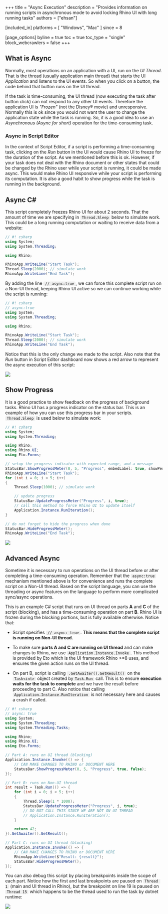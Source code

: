+++
title = "Async Execution"
description = "Provides information on running scripts in asynchronous mode to avoid locking Rhino UI with long running tasks"
authors = ["ehsan"]

[included_in]
platforms = [ "Windows", "Mac" ]
since = 8

[page_options]
byline = true
toc = true
toc_type = "single"
block_webcrawlers = false
+++

<style>
    .main-content img { zoom: 50%; }
    code {
        background-color: #efefef;
        padding-left: 5px;
        padding-right: 5px;
        border-radius: 3px;
    }
</style>

## What is Async

Normally, most operations on an application with a UI, run on the *UI Thread*. That is the thread (usually application main thread) that starts the UI *Application* and listens to the UI events. So when you click on a button, the code behind that button runs on the UI thread.

If the task is time-consuming, the UI thread (now executing the task after button click) can not respond to any other UI events. Therefore the application UI is *"Frozen"* (not the Disney® movie) and unresponsive. Normally this is ok since you would not want the user to change the application state while the task is running. So, it is a good idea to use an *Asynchronous (Async for short)* operation for the time-consuming task.

### Async in Script Editor
In the context of Script Editor, if a script is performing a time-consuming task, clicking on the *Run* button in the UI would cause Rhino UI to freeze for the duration of the script. As we mentioned before this is ok. However, if your task does not deal with the Rhino document or other states that could be changed by the Rhino user while your script is running, it could be made async. This would make Rhino UI responsive while your script is performing its computation. It is also a good habit to show progress while the task is running in the background.

## Async C#

This script completely freezes Rhino UI for about 2 seconds. That the amount of time we are specifying in `Thread.Sleep` below to simulate work. This could be a long running computation or waiting to receive data from a website:

```csharp
// #! csharp
using System;
using System.Threading;

using Rhino;

RhinoApp.WriteLine("Start Task");
Thread.Sleep(2000); // simulate work
RhinoApp.WriteLine("End Task");
```

By adding the line `// async:true`, we can force this complete script run on a Non-UI thread, keeping Rhino UI active so we can continue working while the script is running:

```csharp
// #! csharp
// async:true
using System;
using System.Threading;

using Rhino;

RhinoApp.WriteLine("Start Task");
Thread.Sleep(2000); // simulate work
RhinoApp.WriteLine("End Task");
```

Notice that this is the only change we made to the script. Also note that the *Run* button in Script Editor dashboard now shows a red arrow to represent the async execution of this script:

![](editor-csharp-async.png)

## Show Progress

It is a good practice to show feedback on the progress of background tasks. Rhino UI has a progress indicator on the status bar. This is an example of how you can use this progress bar in your scripts. `Thread.Sleep` is used below to simulate work:

```csharp
// #! csharp
using System;
using System.Threading;

using Rhino;
using Rhino.UI;
using Eto.Forms;

// setup the progress indicator with expected range, and a message
StatusBar.ShowProgressMeter(0, 5, "Progress", embedLabel: true, showPercentComplete: false);
RhinoApp.WriteLine("Start Task");
for (int i = 0; i < 5; i++)
{
    Thread.Sleep(1000); // simulate work

    // update progress
    StatusBar.UpdateProgressMeter("Progress", i, true);
    // call this method to force Rhino UI to update itself
    Application.Instance.RunIteration();
}

// do not forget to hide the progress when done
StatusBar.HideProgressMeter();
RhinoApp.WriteLine("End Task");
```

![](editor-csharp-progress-sync.png)

## Advanced Async

Sometime it is necessary to run operations on the UI thread before or after completing a time-consuming operation. Remember that the `async:true` mechanism mentioned above is for convenience and runs the complete script on a Non-UI thread. Based on the script language, you can use the threading or async features on the language to perform more complicated sync/async operations.

This is an example C# script that runs on UI thread on parts **A** and **C** of the script (blocking), and has a time-consuming operation on part **B**. Rhino UI is frozen during the blocking portions, but is fully available otherwise. Notice that:

- Script specifies `// async: true`. **This means that the complete script is running on Non-UI thread.**

- To make sure **parts A and C are running on UI thread** and can make changes to Rhino, we use `Application.Instance.Invoke`. This method is provided by Eto which is the UI framework Rhino >=8 uses, and ensures the given action runs on the UI thread.

- On part B, script is calling `.GetAwaiter().GetResult()` on the `Task<int>` object created by`Task.Run` call. This is to ensure **execution waits for the task to complete** and we have the result before proceeding to part C. Also notice that calling `Application.Instance.RunIteration` is not necessary here and causes a crash if called.

```csharp
// #! csharp
// async: true
using System;
using System.Threading;
using System.Threading.Tasks;

using Rhino;
using Rhino.UI;
using Eto.Forms;

// Part A: runs on UI thread (blocking)
Application.Instance.Invoke(() => {
    // CAN MAKE CHANGES TO RHINO or DOCUMENT HERE
    StatusBar.ShowProgressMeter(0, 5, "Progress", true, false);
});

// Part B: runs on Non-UI thread
int result = Task.Run(() => {
    for (int i = 0; i < 5; i++)
    {
        Thread.Sleep(1 * 1000);
        StatusBar.UpdateProgressMeter("Progress", i, true);
        // DO NOT CALL THIS SINCE WE ARE NOT ON UI THREAD
        // Application.Instance.RunIteration();
    }

    return 42;
}).GetAwaiter().GetResult();

// Part C: runs on UI thread (blocking)
Application.Instance.Invoke(() => {
    // CAN MAKE CHANGES TO RHINO or DOCUMENT HERE
    RhinoApp.WriteLine($"Result: {result}");
    StatusBar.HideProgressMeter();
});
```

You can also debug this script by placing breakpoints inside the scope of each part. Notice how the first and last breakpoints are paused on `Thread 1` (main and UI thread in Rhino), but the breakpoint on line 19 is paused on `Thread 15` which happens to be the thread used to run the task by dotnet runtime:

![](editor-csharp-mixed-debug.png)